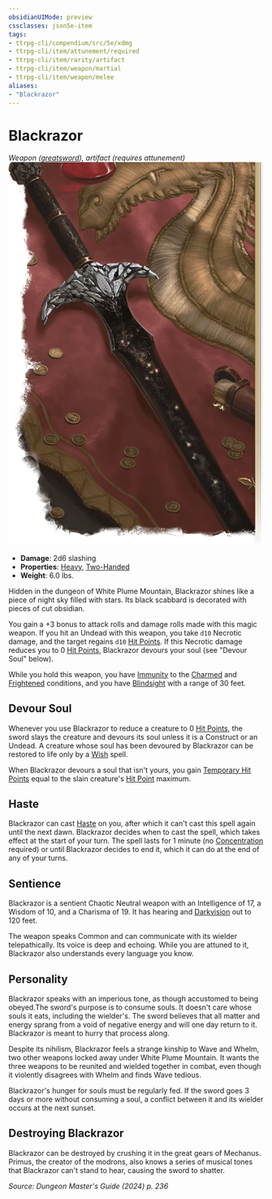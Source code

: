 ```yaml
---
obsidianUIMode: preview
cssclasses: json5e-item
tags:
- ttrpg-cli/compendium/src/5e/xdmg
- ttrpg-cli/item/attunement/required
- ttrpg-cli/item/rarity/artifact
- ttrpg-cli/item/weapon/martial
- ttrpg-cli/item/weapon/melee
aliases: 
- "Blackrazor"
---
```

# Blackrazor
*Weapon ([greatsword](Інструменти%20ДМ/CLI/items/greatsword-xphb.md)), artifact (requires attunement)*  
![](Інструменти%20ДМ/CLI/items/img/blackrazor.webp#right)

- **Damage**: 2d6 slashing
- **Properties**: [Heavy](Інструменти%20ДМ/CLI/rules/item-properties.md#Heavy), [Two-Handed](Інструменти%20ДМ/CLI/rules/item-properties.md#Two-Handed)
- **Weight**: 6.0 lbs.

Hidden in the dungeon of White Plume Mountain, Blackrazor shines like a piece of night sky filled with stars. Its black scabbard is decorated with pieces of cut obsidian.

You gain a +3 bonus to attack rolls and damage rolls made with this magic weapon. If you hit an Undead with this weapon, you take `d10` Necrotic damage, and the target regains `d10` [Hit Points](Інструменти%20ДМ/CLI/rules/variant-rules/hit-points-xphb.md). If this Necrotic damage reduces you to 0 [Hit Points](Інструменти%20ДМ/CLI/rules/variant-rules/hit-points-xphb.md), Blackrazor devours your soul (see "Devour Soul" below).

While you hold this weapon, you have [Immunity](Інструменти%20ДМ/CLI/rules/variant-rules/immunity-xphb.md) to the [Charmed](Інструменти%20ДМ/CLI/rules/conditions.md#Charmed) and [Frightened](Інструменти%20ДМ/CLI/rules/conditions.md#Frightened) conditions, and you have [Blindsight](Інструменти%20ДМ/CLI/rules/senses.md#Blindsight) with a range of 30 feet.

## Devour Soul

Whenever you use Blackrazor to reduce a creature to 0 [Hit Points](Інструменти%20ДМ/CLI/rules/variant-rules/hit-points-xphb.md), the sword slays the creature and devours its soul unless it is a Construct or an Undead. A creature whose soul has been devoured by Blackrazor can be restored to life only by a [Wish](Інструменти%20ДМ/CLI/spells/wish-xphb.md) spell.

When Blackrazor devours a soul that isn't yours, you gain [Temporary Hit Points](Інструменти%20ДМ/CLI/rules/variant-rules/temporary-hit-points-xphb.md) equal to the slain creature's [Hit Point](Інструменти%20ДМ/CLI/rules/variant-rules/hit-points-xphb.md) maximum.

## Haste

Blackrazor can cast [Haste](Інструменти%20ДМ/CLI/spells/haste-xphb.md) on you, after which it can't cast this spell again until the next dawn. Blackrazor decides when to cast the spell, which takes effect at the start of your turn. The spell lasts for 1 minute (no [Concentration](Інструменти%20ДМ/CLI/rules/conditions.md#Concentration) required) or until Blackrazor decides to end it, which it can do at the end of any of your turns.

## Sentience

Blackrazor is a sentient Chaotic Neutral weapon with an Intelligence of 17, a Wisdom of 10, and a Charisma of 19. It has hearing and [Darkvision](Інструменти%20ДМ/CLI/rules/senses.md#Darkvision) out to 120 feet.

The weapon speaks Common and can communicate with its wielder telepathically. Its voice is deep and echoing. While you are attuned to it, Blackrazor also understands every language you know.

## Personality

Blackrazor speaks with an imperious tone, as though accustomed to being obeyed.The sword's purpose is to consume souls. It doesn't care whose souls it eats, including the wielder's. The sword believes that all matter and energy sprang from a void of negative energy and will one day return to it. Blackrazor is meant to hurry that process along.

Despite its nihilism, Blackrazor feels a strange kinship to Wave and Whelm, two other weapons locked away under White Plume Mountain. It wants the three weapons to be reunited and wielded together in combat, even though it violently disagrees with Whelm and finds Wave tedious.

Blackrazor's hunger for souls must be regularly fed. If the sword goes 3 days or more without consuming a soul, a conflict between it and its wielder occurs at the next sunset.

## Destroying Blackrazor

Blackrazor can be destroyed by crushing it in the great gears of Mechanus. Primus, the creator of the modrons, also knows a series of musical tones that Blackrazor can't stand to hear, causing the sword to shatter.

*Source: Dungeon Master's Guide (2024) p. 236*